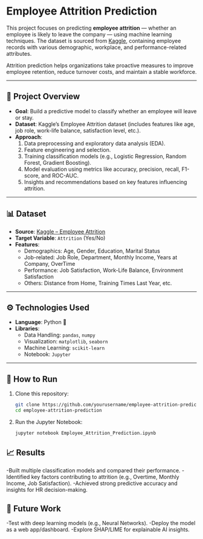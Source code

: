 # Employee Attrition Prediction

This project focuses on predicting **employee attrition** — whether an employee is likely to leave the company — using machine learning techniques. The dataset is sourced from [Kaggle](https://www.kaggle.com), containing employee records with various demographic, workplace, and performance-related attributes.  

Attrition prediction helps organizations take proactive measures to improve employee retention, reduce turnover costs, and maintain a stable workforce.  

---

## 📂 Project Overview

- **Goal**: Build a predictive model to classify whether an employee will leave or stay.  
- **Dataset**: Kaggle’s Employee Attrition dataset (includes features like age, job role, work-life balance, satisfaction level, etc.).  
- **Approach**:  
  1. Data preprocessing and exploratory data analysis (EDA).  
  2. Feature engineering and selection.  
  3. Training classification models (e.g., Logistic Regression, Random Forest, Gradient Boosting).  
  4. Model evaluation using metrics like accuracy, precision, recall, F1-score, and ROC-AUC.  
  5. Insights and recommendations based on key features influencing attrition.  

---

## 📊 Dataset

- **Source**: [Kaggle – Employee Attrition](https://www.kaggle.com/datasets)  
- **Target Variable**: `Attrition` (Yes/No)  
- **Features**:  
  - Demographics: Age, Gender, Education, Marital Status  
  - Job-related: Job Role, Department, Monthly Income, Years at Company, OverTime  
  - Performance: Job Satisfaction, Work-Life Balance, Environment Satisfaction  
  - Others: Distance from Home, Training Times Last Year, etc.  

---

## ⚙️ Technologies Used

- **Language**: Python 🐍  
- **Libraries**:  
  - Data Handling: `pandas`, `numpy`  
  - Visualization: `matplotlib`, `seaborn`  
  - Machine Learning: `scikit-learn`  
  - Notebook: `Jupyter`  

---

## 🚀 How to Run

1. Clone this repository:  
   ```bash
   git clone https://github.com/yourusername/employee-attrition-prediction.git
   cd employee-attrition-prediction

2. Run the Jupyter Notebook:
   ```bash
   jupyter notebook Employee_Attrition_Prediction.ipynb


## 📈 Results

-Built multiple classification models and compared their performance.
-Identified key factors contributing to attrition (e.g., Overtime, Monthly Income, Job Satisfaction).
-Achieved strong predictive accuracy and insights for HR decision-making.

## 🔮 Future Work

-Test with deep learning models (e.g., Neural Networks).
-Deploy the model as a web app/dashboard.
-Explore SHAP/LIME for explainable AI insights.
